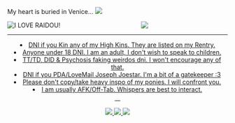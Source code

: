 My heart is buried in Venice... <img src="https://kingcrimson.crd.co/assets/images/gallery30/de27440c.gif?v=d93b4021" data-canonical-src="https://kingcrimson.crd.co/assets/images/gallery30/de27440c.gif?v=d93b4021" style="max-width: 100%;"></a> <svg class="octicon octicon-link" viewBox="0 0 16 16" version="1.1" width="16" height="16" aria-hidden="true">
 <div align="center" dir="auto"> <img src="https://files.catbox.moe/1drvcm.png" align="left" alt="I LOVE RAIDOU!" data-canonical-src="https://64.media.tumblr.com/8724be6bad564b50c18cea15dc0fc187/tumblr_n1xhlf8rAo1ttjo3ko1_r1_250.gifv" style="max-width: 100%;"></a> <p dir="auto"><animated-image data-catalyst=""><a target="_blank" rel="noopener noreferrer nofollow" href="https://kingcrimson.crd.co/assets/images/gallery11/2fbbf459.jpg?v=d93b4021" data-target="animated-image.originalLink"> <img src="https://kingcrimson.crd.co/assets/images/gallery11/2fbbf459.jpg?v=d93b4021" data-canonical-src="https://kingcrimson.crd.co/assets/images/gallery11/2fbbf459.jpg?v=d93b4021" style="max-width: 100%; display: inline-block;" data-target="animated-image.originalImage"></a>  <img src="https://kingcrimson.crd.co/assets/images/gallery11/b1146c7b.jpg?v=d93b4021"
      <span class="AnimatedImagePlayer" data-target="animated-image.player" hidden="">
        <a data-target="animated-image.replacedLink" class="AnimatedImagePlayer-images" href="https://kingcrimson.crd.co/assets/images/gallery11/2fbbf459.jpg?v=d93b4021" target="_blank">

 <hr>
<li> DNI if you Kin any of my High Kins. They are listed on my Rentry. </li>
<li> Anyone under 18 DNI. I am an adult, I don't wish to speak to children. </li>
<li> TT/TD, DID & Psychosis faking weirdos dni. I won't encourage any of that.  </li>
<li> DNI if you PDA/LoveMail Joseph Joestar. I'm a bit of a gatekeeper :3 </li>
<li> Please don't copy/take heavy inspo of my ponies. I will confront you. </li>
<li> I am usually AFK/Off-Tab. Whispers are best to interact. </li>
ㅤ

<img src="https://64.media.tumblr.com/262818e02d05f175d2bb41afdfda1845/2ff157bba09d29e3-0c/s100x200/919c88fa3ee0360f45b4463d95e6c2dafddd164f.gifv"> <img src="https://64.media.tumblr.com/1b629a653ac2a6e2d747f0841d4af825/2ff157bba09d29e3-3e/s100x200/a55c53f05abb4783883027a550d3f641b3ed277a.gifv"> <img src="https://64.media.tumblr.com/efef7e2e325f251df9a62289b409513f/2ff157bba09d29e3-03/s100x200/df2755fbd15708ca21cf1ef5a2b9a4e031224567.gifv">
